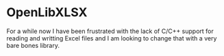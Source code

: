 # OpenLibXLSX
For a while now I have been frustrated with the lack of C/C++ support for reading and writting Excel files and I am looking to change that with a very bare bones library.
